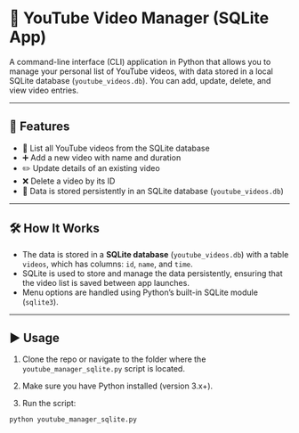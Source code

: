 # 🎥 YouTube Video Manager (SQLite App)

A command-line interface (CLI) application in Python that allows you to manage your personal list of YouTube videos, with data stored in a local SQLite database (`youtube_videos.db`). You can add, update, delete, and view video entries.

---

## 📂 Features

- 📄 List all YouTube videos from the SQLite database
- ➕ Add a new video with name and duration
- ✏️ Update details of an existing video
- ❌ Delete a video by its ID
- 💾 Data is stored persistently in an SQLite database (`youtube_videos.db`)

---

## 🛠️ How It Works

- The data is stored in a **SQLite database** (`youtube_videos.db`) with a table `videos`, which has columns: `id`, `name`, and `time`.
- SQLite is used to store and manage the data persistently, ensuring that the video list is saved between app launches.
- Menu options are handled using Python’s built-in SQLite module (`sqlite3`).

---

## ▶️ Usage

1. Clone the repo or navigate to the folder where the `youtube_manager_sqlite.py` script is located.

2. Make sure you have Python installed (version 3.x+).

3. Run the script:
```bash
python youtube_manager_sqlite.py
